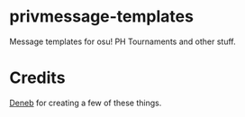 # privmessage-templates

Message templates for osu! PH Tournaments and other stuff.

# Credits

[Deneb](https://osu.ppy.sh/u/2604212) for creating a few of these things.

